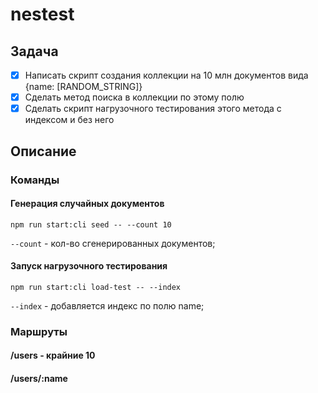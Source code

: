 # nestest

## Задача

- [x] Написать скрипт создания коллекции на 10 млн документов вида {name: [RANDOM_STRING]}
- [x] Сделать метод поиска в коллекции по этому полю
- [x] Сделать скрипт нагрузочного тестирования этого метода с индексом и без него

## Описание

### Команды

#### Генерация случайных документов

`npm run start:cli seed -- --count 10`

`--count` - кол-во сгенерированных документов;

#### Запуск нагрузочного тестирования

`npm run start:cli load-test -- --index`

`--index` - добавляется индекс по полю name;

### Маршруты

#### /users - крайние 10

#### /users/:name

